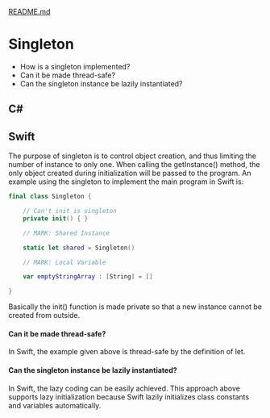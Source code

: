 [README.md](../README.md)


# Singleton
* How is a singleton implemented?
* Can it be made thread-safe?
* Can the singleton instance be lazily instantiated?

## C#


## Swift

The purpose of singleton is to control object creation, and thus limiting the number of instance to only one. 
When calling the getInstance() method, the only object created during initialization will be passed to the program. An example using the singleton to implement the main program in Swift is:
```Swift
final class Singleton {

    // Can't init is singleton
    private init() { }

    // MARK: Shared Instance

    static let shared = Singleton()

    // MARK: Local Variable

    var emptyStringArray : [String] = []

}
```
Basically the init() function is made private so that a new instance cannot be created from outside.

#### Can it be made thread-safe?
In Swift, the example given above is thread-safe by the definition of let.
#### Can the singleton instance be lazily instantiated?
In Swift, the lazy coding can be easily achieved. This approach above supports lazy initialization because Swift lazily initializes class constants and variables automatically.
